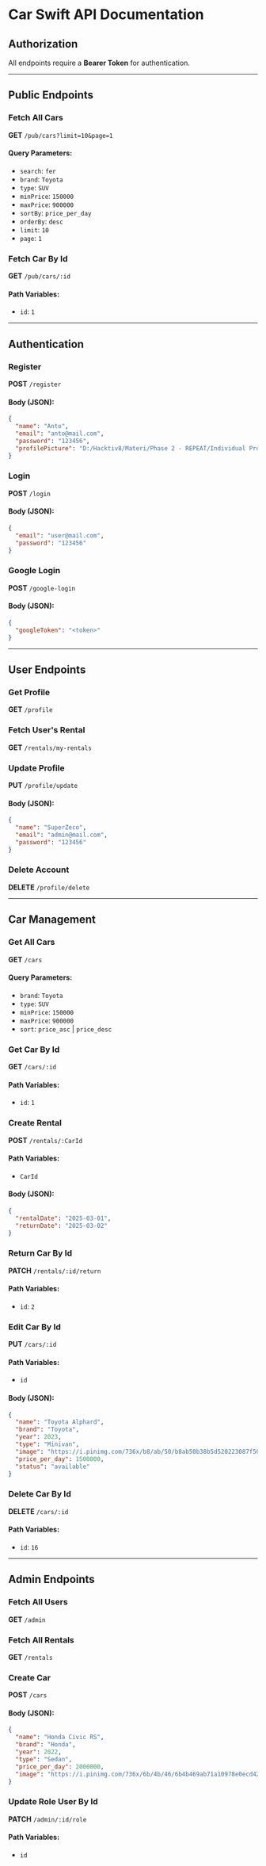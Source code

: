 # Car Swift API Documentation

## Authorization

All endpoints require a **Bearer Token** for authentication.

---

## Public Endpoints

### Fetch All Cars

**GET** `/pub/cars?limit=10&page=1`

#### Query Parameters:

- `search`: `fer`
- `brand`: `Toyota`
- `type`: `SUV`
- `minPrice`: `150000`
- `maxPrice`: `900000`
- `sortBy`: `price_per_day`
- `orderBy`: `desc`
- `limit`: `10`
- `page`: `1`

### Fetch Car By Id

**GET** `/pub/cars/:id`

#### Path Variables:

- `id`: `1`

---

## Authentication

### Register

**POST** `/register`

#### Body (JSON):

```json
{
  "name": "Anto",
  "email": "anto@mail.com",
  "password": "123456",
  "profilePicture": "D:/Hacktiv8/Materi/Phase 2 - REPEAT/Individual Project/photoProfile/3.jpg"
}
```

### Login

**POST** `/login`

#### Body (JSON):

```json
{
  "email": "user@mail.com",
  "password": "123456"
}
```

### Google Login

**POST** `/google-login`

#### Body (JSON):

```json
{
  "googleToken": "<token>"
}
```

---

## User Endpoints

### Get Profile

**GET** `/profile`

### Fetch User's Rental

**GET** `/rentals/my-rentals`

### Update Profile

**PUT** `/profile/update`

#### Body (JSON):

```json
{
  "name": "SuperZeco",
  "email": "admin@mail.com",
  "password": "123456"
}
```

### Delete Account

**DELETE** `/profile/delete`

---

## Car Management

### Get All Cars

**GET** `/cars`

#### Query Parameters:

- `brand`: `Toyota`
- `type`: `SUV`
- `minPrice`: `150000`
- `maxPrice`: `900000`
- `sort`: `price_asc` | `price_desc`

### Get Car By Id

**GET** `/cars/:id`

#### Path Variables:

- `id`: `1`

### Create Rental

**POST** `/rentals/:CarId`

#### Path Variables:

- `CarId`

#### Body (JSON):

```json
{
  "rentalDate": "2025-03-01",
  "returnDate": "2025-03-02"
}
```

### Return Car By Id

**PATCH** `/rentals/:id/return`

#### Path Variables:

- `id`: `2`

### Edit Car By Id

**PUT** `/cars/:id`

#### Path Variables:

- `id`

#### Body (JSON):

```json
{
  "name": "Toyota Alphard",
  "brand": "Toyota",
  "year": 2023,
  "type": "Minivan",
  "image": "https://i.pinimg.com/736x/b8/ab/50/b8ab50b38b5d520223087f500a4a1717.jpg",
  "price_per_day": 1500000,
  "status": "available"
}
```

### Delete Car By Id

**DELETE** `/cars/:id`

#### Path Variables:

- `id`: `16`

---

## Admin Endpoints

### Fetch All Users

**GET** `/admin`

### Fetch All Rentals

**GET** `/rentals`

### Create Car

**POST** `/cars`

#### Body (JSON):

```json
{
  "name": "Honda Civic RS",
  "brand": "Honda",
  "year": 2022,
  "type": "Sedan",
  "price_per_day": 2000000,
  "image": "https://i.pinimg.com/736x/6b/4b/46/6b4b469ab71a10978e0ecd420ef936ca.jpg"
}
```

### Update Role User By Id

**PATCH** `/admin/:id/role`

#### Path Variables:

- `id`
